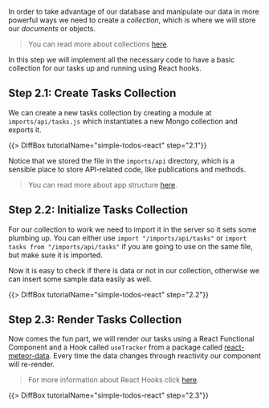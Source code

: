 In order to take advantage of our database and manipulate our data in more powerful ways we need to create a _collection_, which is where we will store our _documents_ or objects.

> You can read more about collections [here](http://guide.meteor.com/collections.html).

In this step we will implement all the necessary code to have a basic collection for our tasks up and running using React hooks.

## Step 2.1: Create Tasks Collection

We can create a new tasks collection by creating a module at `imports/api/tasks.js` which instantiates a new Mongo collection and exports it.

{{> DiffBox tutorialName="simple-todos-react" step="2.1"}}

Notice that we stored the file in the `imports/api` directory, which is a sensible place to store API-related code, like publications and methods.

> You can read more about app structure [here](http://guide.meteor.com/structure.html).

## Step 2.2: Initialize Tasks Collection

For our collection to work we need to import it in the server so it sets some plumbing up. You can either use `import "/imports/api/tasks"` or `import tasks from "/imports/api/tasks"` if you are going to use on the same file, but make sure it is imported.

Now it is easy to check if there is data or not in our collection, otherwise we can insert some sample data easily as well.

{{> DiffBox tutorialName="simple-todos-react" step="2.2"}}

## Step 2.3: Render Tasks Collection

Now comes the fun part, we will render our tasks using a React Functional Component and a Hook called `useTracker` from a package called [react-meteor-data](https://atmospherejs.com/meteor/react-meteor-data). Every time the data changes through reactivity our component will re-render.

> For more information about React Hooks click [here](https://reactjs.org/docs/hooks-faq.html).

{{> DiffBox tutorialName="simple-todos-react" step="2.3"}}
